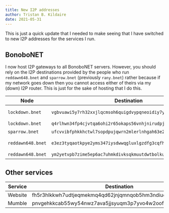```yaml
---
title: New I2P addresses
author: Tristan B. Kildaire
date: 2021-05-31
---
```


This is just a quick update that I needed to make seeing that I have switched to new I2P addresses for the services I run.

## BonoboNET

I now host I2P gateways to all BonoboNET servers. However, you should rely on the I2P destinations provided by the people who run `reddawn648.bnet` and `sparrow.bnet` (previously `rany.bnet`) rather because if my network goes down then you cannot access either of theirs via my (down) I2P router. This is just for the sake of hosting that I do this.

| Node | Destination | Security |
|-------------|-------------|-------------|
| `lockdown.bnet` | `vgbvuawi5y7rh32xxjlqcmsoh6quigdvypqneoidiy7y7x7r2umq.b32.i2p` | No SSL/TLS |
| `lockdown.bnet` | `q4rlhwn34fp4cjvtqa6ohi2r65okaps56vnhjnirudpjpeeqsoga.b32.i2p` | SSL/TLS |
| `sparrow.bnet` | `ufcvvibfphkkhctwl7sopdpujqwrn2mlerlnhgah63e2mkb45wkq.b32.i2p` | SSL/TLS |
| `reddawn648.bnet` | `e3ez3tyqaotkpye2yms347iysdwwqgluxlgzdfg3cqfh4uyv3lba.b32.i2p` | No SSL/TLS |
| `reddawn648.bnet` | `ym2yetvpb7zime5ep6ac7uhmkdivksqkmuutdwtbolku2j5ckcyq.b32.i2p` | SSL/TLS |

## Other services

| Service | Destination |
|---------|---------|
| Website | fh5r3hlkkwh7udtjeqmekmq4qd62jnjqmnqob5hm3ndiuo6lauza.b32.i2p |
| Mumble | pnvgehkkcab55wy54nwz7ava5jjsyuqm3p7yvo4w2oofvszusnoq.b32.i2p |